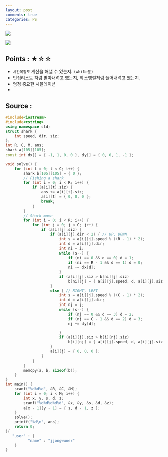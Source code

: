 ```yaml
---
layout: post
comments: true
categories: PS
---
```


![](https://user-images.githubusercontent.com/16419202/62863185-0e300f80-bd43-11e9-8657-f61b073a18c6.PNG)

![](https://user-images.githubusercontent.com/16419202/62863187-0ec8a600-bd43-11e9-9953-ea4ad685b4c4.PNG)

## Points : ★☆☆

- `시간복잡도` 계산을 해낼 수 있는지. `(while문)`
- 인접리스트 처럼 받아내려고 했는지, 희소행렬처럼 풀어내려고 했는지.
- 엄청 중요한 시뮬레이션
- 



## **Source :**

```C++
#include<iostream>
#include<cstring>
using namespace std;
struct shark {
	int speed, dir, siz;
};
int R, C, M, ans;
shark a[105][105];
const int dx[] = { -1, 1, 0, 0 }, dy[] = { 0, 0, 1, -1 };

void solve() {
	for (int t = 0; t < C; t++) {
		shark b[105][105] = { 0 };
		// Fishing a shark
		for (int i = 0; i < R; i++) {
			if (a[i][t].siz) {
				ans += a[i][t].siz;
				a[i][t] = { 0, 0, 0 };
				break;
			}
		}
		// Shark move
		for (int i = 0; i < R; i++) {
			for (int j = 0; j < C; j++) {
				if (a[i][j].siz) {
					if (a[i][j].dir < 2) { // UP, DOWN
						int s = a[i][j].speed % ((R - 1) * 2);
						int d = a[i][j].dir;
						int ni = i;
						while (s--) {
							if (ni == 0 && d == 0) d = 1;
							if (ni == R - 1 && d == 1) d = 0;
							ni += dx[d];
						}
						if (a[i][j].siz > b[ni][j].siz)
							b[ni][j] = { a[i][j].speed, d, a[i][j].siz };
					}
					else { // RIGHT, LEFT
						int s = a[i][j].speed % ((C - 1) * 2);
						int d = a[i][j].dir;
						int nj = j;
						while (s--) {
							if (nj == 0 && d == 3) d = 2;
							if (nj == C - 1 && d == 2) d = 3;
							nj += dy[d];

						}
						if (a[i][j].siz > b[i][nj].siz)
							b[i][nj] = { a[i][j].speed, d, a[i][j].siz };
					}
					a[i][j] = { 0, 0, 0 };
				}
			}
		}
		memcpy(a, b, sizeof(b));
	}
}
int main() {
	scanf("%d%d%d", &R, &C, &M);
	for (int i = 0; i < M; i++) {
		int x, y, s, d, z;
		scanf("%d%d%d%d%d", &x, &y, &s, &d, &z);
		a[x - 1][y - 1] = { s, d - 1, z };
	}
	solve();
	printf("%d\n", ans);
	return 0;
}{
   "user" : {
          "name" : "jjongwuner"
    }
}
```

